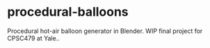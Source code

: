 # procedural-balloons
 Procedural hot-air balloon generator in Blender. WIP final project for CPSC479 at Yale..
